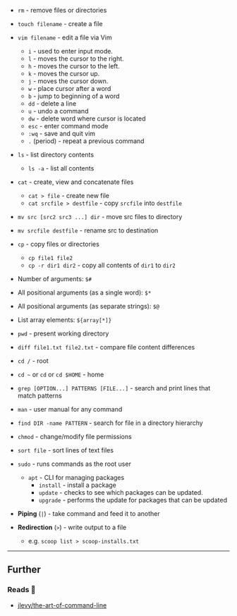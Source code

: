 - `rm` - remove files or directories
- `touch filename` - create a file
- `vim filename` - edit a file via Vim
    - `i` - used to enter input mode.
    - `l` - moves the cursor to the right.
    - `h` - moves the cursor to the left.
    - `k` - moves the cursor up.
    - `j` - moves the cursor down.
    - `w` - place cursor after a word
    - `b` - jump to beginning of a word
    - `dd` - delete a line
    - `u` - undo a command
    - `dw` - delete word where cursor is located
    - `esc` - enter command mode
    - `:wq` - save and quit vim
    - `.` (period) - repeat a previous command
- `ls` - list directory contents
    - `ls -a` - list all contents
- `cat` - create, view and concatenate files
    - `cat > file` - create new file
    - `cat srcfile > destfile` - copy `srcfile` into `destfile`
- `mv src [src2 src3 ...] dir` - move src files to directory
- `mv srcfile destfile` - rename src to destination
- `cp` - copy files or directories
    - `cp file1 file2`
    - `cp -r dir1 dir2` - copy all contents of `dir1` to `dir2`
- Number of arguments: `$#`
- All positional arguments (as a single word): `$*`
- All positional arguments (as separate strings): `$@`
- List array elements: `${array[*]}`
- `pwd` - present working directory
- `diff file1.txt file2.txt` - compare file content differences
- `cd /` - root
- `cd ~` or `cd` or `cd $HOME` - home
- `grep [OPTION...] PATTERNS [FILE...]` - search and print lines that match patterns
- `man` - user manual for any command
- `find DIR -name PATTERN` - search for file in a directory hierarchy
- `chmod` - change/modify file permissions
- `sort file` - sort lines of text files
- `sudo` - runs commands as the root user
    - `apt` - CLI for managing packages
        - `install` - install a package
        - `update` - checks to see which packages can be updated.
        - `upgrade` - performs the update for packages that can be updated

- **Piping** (`|`) - take command and feed it to another
- **Redirection** (`>`) - write output to a file
    - e.g. `scoop list > scoop-installs.txt`


---
## Further

### Reads 📄

- [jlevy/the-art-of-command-line](https://github.com/jlevy/the-art-of-command-line)